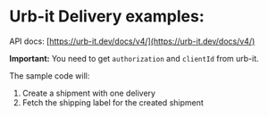 # Urb-it Delivery examples:

API docs: [https://urb-it.dev/docs/v4/](https://urb-it.dev/docs/v4/)

**Important:**
You need to get `authorization` and `clientId` from urb-it.

The sample code will:

1. Create a shipment with one delivery
2. Fetch the shipping label for the created shipment
